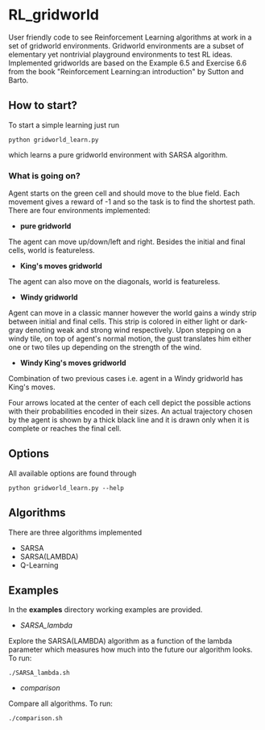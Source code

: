 # RL_gridworld
User friendly code to see Reinforcement Learning algorithms at work in a set of gridworld environments.
Gridworld environments are a subset of elementary yet nontrivial playground environments to test RL ideas.
Implemented gridworlds are based on the Example 6.5 and Exercise 6.6 from the book "Reinforcement Learning:an introduction" by Sutton and Barto.

## How to start?
To start a simple learning just run
```
python gridworld_learn.py
```
which learns a pure gridworld environment with SARSA algorithm.

### What is going on?
Agent starts on the green cell and should move to the blue field. Each movement gives a reward of -1 and so the task is to find the shortest path. There are four environments implemented:
* **pure gridworld**

The agent can move up/down/left and right. Besides the initial and final cells, world is featureless.

* **King's moves gridworld**

The agent can also move on the diagonals, world is featureless.

* **Windy gridworld**

Agent can move in a classic manner however the world gains a windy strip between initial and final cells. This strip is colored in either light or dark-gray denoting weak and strong wind respectively. Upon stepping on a windy tile, on top of agent's normal motion, the gust translates him either one or two tiles up depending on the strength of the wind.  

* **Windy King's moves gridworld**

Combination of two previous cases i.e. agent in a Windy gridworld has King's moves.

Four arrows located at the center of each cell depict the possible actions with their probabilities encoded in their sizes. An actual trajectory chosen by the agent is shown by a thick black line and it is drawn only when it is complete or reaches the final cell.

## Options
All available options are found through
```
python gridworld_learn.py --help
```

## Algorithms

There are three algorithms implemented
* SARSA
* SARSA(LAMBDA)
* Q-Learning

## Examples
In the **examples** directory working examples are provided.

- *SARSA_lambda*

Explore the SARSA(LAMBDA) algorithm as a function of the lambda parameter which measures how much into the future our algorithm looks. To run:
```
./SARSA_lambda.sh
```

- *comparison*

Compare all algorithms. To run:
```
./comparison.sh
```
